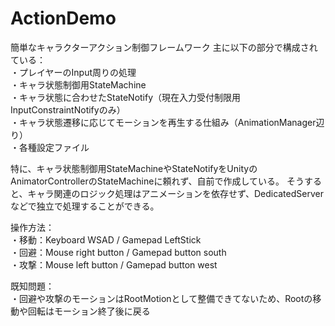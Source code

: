 # ActionDemo

簡単なキャラクターアクション制御フレームワーク
主に以下の部分で構成されている：  
・プレイヤーのInput周りの処理  
・キャラ状態制御用StateMachine  
・キャラ状態に合わせたStateNotify（現在入力受付制限用InputConstraintNotifyのみ）  
・キャラ状態遷移に応じてモーションを再生する仕組み（AnimationManager辺り）  
・各種設定ファイル  


特に、キャラ状態制御用StateMachineやStateNotifyをUnityのAnimatorControllerのStateMachineに頼れず、自前で作成している。
そうすると、キャラ関連のロジック処理はアニメーションを依存せず、DedicatedServerなどで独立で処理することができる。


操作方法：  
・移動：Keyboard WSAD / Gamepad LeftStick  
・回避：Mouse right button / Gamepad button south  
・攻撃：Mouse left button / Gamepad button west  


既知問題：  
・回避や攻撃のモーションはRootMotionとして整備できてないため、Rootの移動や回転はモーション終了後に戻る  
